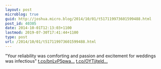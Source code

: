 ```yaml
---
layout: post
microblog: true
guid: http://joshua.micro.blog/2014/10/01/t517119973601599488.html
post_id: 40305
date: 2014-10-01T12:13:03+1100
lastmod: 2019-07-30T17:41:44+1100
type: post
url: /2014/10/01/t517119973601599488.html
---
```

"Your reliability was comforting and passion and excitement for weddings was infectious" [t.co/bnLvP5pwa...](http://t.co/bnLvP5pway) [t.co/OYTjjteld...](http://t.co/OYTjjteldR)
